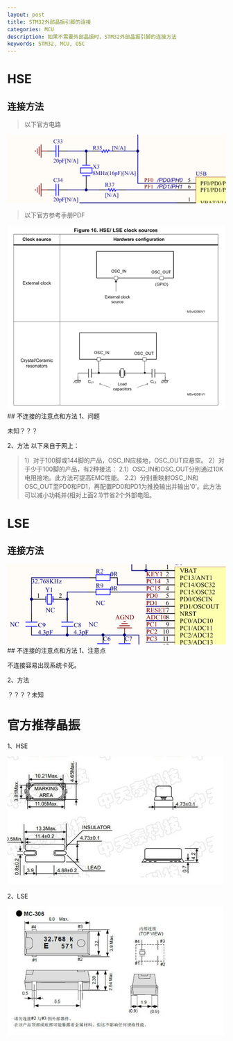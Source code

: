 ```yaml
---
layout: post
title: STM32外部晶振引脚的连接
categories: MCU
description: 如果不需要外部晶振时，STM32外部晶振引脚的连接方法
keywords: STM32, MCU, OSC
---
```


# HSE
## 连接方法
>以下官方电路

 <img src="/images/posts/2018-3-15-STM32-OSC-Pins-Connect/HSE_OSC.png" width="600" alt="STM32L1的HSE晶振连接方法" />

>以下官方参考手册PDF

 <img src="/images/posts/2018-3-15-STM32-OSC-Pins-Connect/HSE_LSE_ST.png" width="600" alt="STM32L1的HSE晶振连接方法" />
## 不连接的注意点和方法
1、问题

未知？？？

2、方法
以下来自于网上：

>1）对于100脚或144脚的产品，OSC_IN应接地，OSC_OUT应悬空。
>2）对于少于100脚的产品，有2种接法：
>2.1）OSC_IN和OSC_OUT分别通过10K电阻接地。此方法可提高EMC性能。
>2.2）分别重映射OSC_IN和OSC_OUT至PD0和PD1，再配置PD0和PD1为推挽输出并输出'0'。此方法可以减小功耗并(相对上面2.1)节省2个外部电阻。

# LSE
## 连接方法
<img src="/images/posts/2018-3-15-STM32-OSC-Pins-Connect/LSE_OSC.png" width="600" alt="STM32L1的LSE晶振连接方法" />
## 不连接的注意点和方法
1、注意点

不连接容易出现系统卡死。

2、方法

？？？？未知

# 官方推荐晶振

1、HSE

<img src="/images/posts/2018-3-15-STM32-OSC-Pins-Connect/HSE_OSC_Recomanded.jpg" width="500" alt="STM32L1的HSE晶振推荐" />

2、LSE

<img src="/images/posts/2018-3-15-STM32-OSC-Pins-Connect/LSE_OSC_Recomanded.jpg" width="500" alt="STM32L1的LSE晶振推荐" />